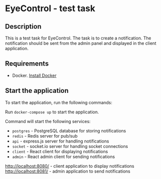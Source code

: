 # EyeControl - test task

## Description

This is a test task for EyeControl.
The task is to create a notification. 
The notification should be sent from the admin panel and displayed in the client application.

## Requirements

- Docker. [Install Docker](https://docs.docker.com/get-docker/)

## Start the application

To start the application, run the following commands:

Run `docker-compose up` to start the application.

Command will start the following services:

- `postgres` - PostgreSQL database for storing notifications
- `redis` - Redis server for pub/sub
- `api` - express.js server for handling notifications
- `socket` - socket.io server for handling socket connections
- `client` - React client for displaying notifications
- `admin` - React admin client for sending notifications

[http://localhost:8080/](http://localhost:8080/) - client application to display notifications
[http://localhost:8081/](http://localhost:8081/) - admin application to send notifications
